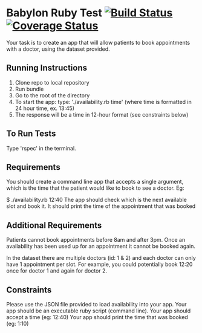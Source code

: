 # Babylon Ruby Test [![Build Status](https://travis-ci.org/timchipperfield/Appointment-Tech-Test.svg?branch=master)](https://travis-ci.org/timchipperfield/Appointment-Tech-Test) [![Coverage Status](https://coveralls.io/repos/github/timchipperfield/Appointment-Tech-Test/badge.svg?branch=master)](https://coveralls.io/github/timchipperfield/Appointment-Tech-Test?branch=master)

Your task is to create an app that will allow patients to book appointments with a doctor, using the dataset provided.

## Running Instructions
1. Clone repo to local repository
2. Run bundle
3. Go to the root of the directory
4. To start the app: type: './availability.rb time' (where time is formatted in 24 hour time, ex. 13:45)
5. The response will be a time in 12-hour format (see constraints below)

## To Run Tests
Type 'rspec' in the terminal.

## Requirements
You should create a command line app that accepts a single argument, which is the time that the patient would like to book to see a doctor. Eg:

$ ./availability.rb 12:40
The app should check which is the next available slot and book it. It should print the time of the appointment that was booked

## Additional Requirements
Patients cannot book appointments before 8am and after 3pm. Once an availability has been used up for an appointment it cannot be booked again.

In the dataset there are multiple doctors (id: 1 & 2) and each doctor can only have 1 appointment per slot. For example, you could potentially book 12:20 once for doctor 1 and again for doctor 2.

## Constraints
Please use the JSON file provided to load availability into your app.
Your app should be an executable ruby script (command line).
Your app should accept a time (eg: 12:40)
Your app should print the time that was booked (eg: 1:10)

